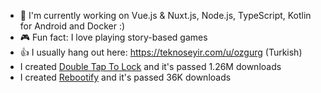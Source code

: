 - 🔭  I'm currently working on Vue.js & Nuxt.js, Node.js, TypeScript, Kotlin for Android and Docker :)
- 🎮  Fun fact: I love playing story-based games
- 👍  I usually hang out here: https://teknoseyir.com/u/ozgurg (Turkish)
- I created [Double Tap To Lock](https://dttl.page.link/store) and it's passed 1.26M downloads
- I created [Rebootify](https://rebootify.page.link/store) and it's passed 36K downloads
